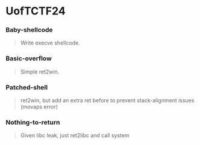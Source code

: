 UofTCTF24
=======

<h3> Baby-shellcode </h3>

> Write execve shellcode.

<h3> Basic-overflow </h3>

> Simple ret2win.

<h3> Patched-shell </h3>

> ret2win, but add an extra ret before to prevent stack-alignment issues (movaps error)

<h3> Nothing-to-return </h3>

> Given libc leak, just ret2libc and call system
